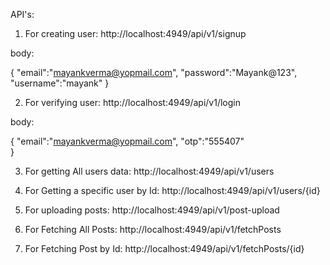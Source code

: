 API's:

1. For creating user:
   http://localhost:4949/api/v1/signup

body:

{
"email":"mayankverma@yopmail.com",
"password":"Mayank@123",
"username":"mayank"
}

2. For verifying user:
   http://localhost:4949/api/v1/login

body:

{
"email":"mayankverma@yopmail.com",
"otp":"555407"  
}

3. For getting All users data:
   http://localhost:4949/api/v1/users

4. For Getting a specific user by Id:
   http://localhost:4949/api/v1/users/{id}

5. For uploading posts:
   http://localhost:4949/api/v1/post-upload

6. For Fetching All Posts:
   http://localhost:4949/api/v1/fetchPosts

7. For Fetching Post by Id:
   http://localhost:4949/api/v1/fetchPosts/{id}
